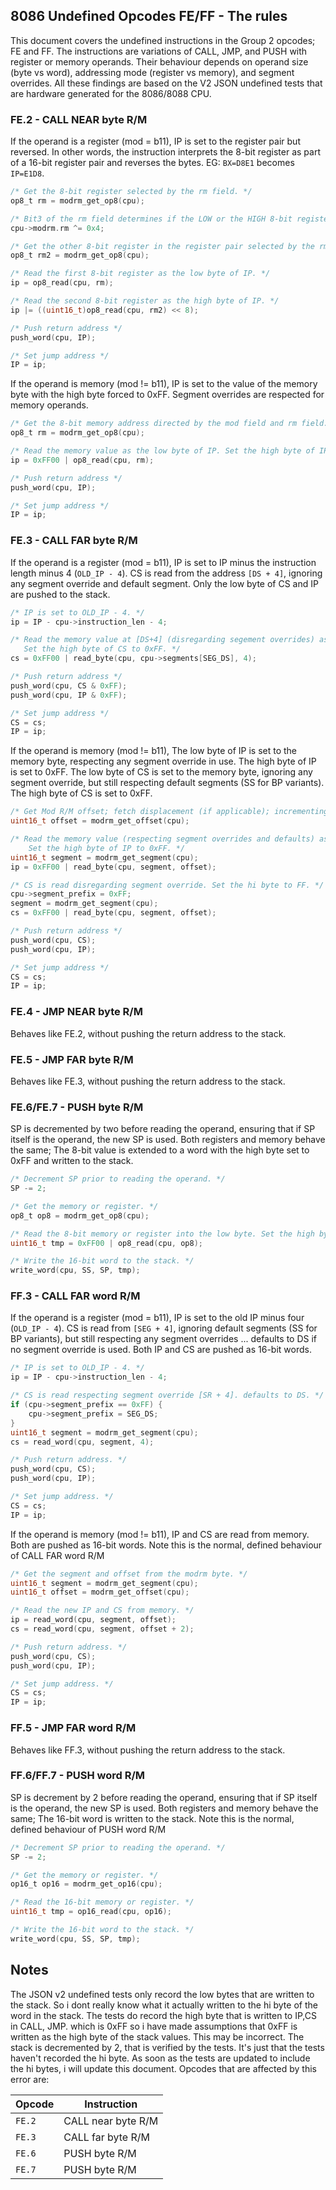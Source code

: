 ## 8086 Undefined Opcodes FE/FF - The rules
 This document covers the undefined instructions in the Group 2 opcodes; FE and FF.
 The instructions are variations of CALL, JMP, and PUSH with register or memory operands.
 Their behaviour depends on operand size (byte vs word), addressing mode (register vs memory), and segment overrides. All these findings are based on the V2 JSON undefined tests that are hardware generated for the 8086/8088 CPU.

### FE.2 - CALL NEAR byte R/M
 If the operand is a register (mod = b11), IP is set to the register pair but reversed. In other words, the instruction interprets the 8-bit register as part of a 16-bit register pair and reverses the bytes. EG: `BX=D8E1` becomes `IP=E1D8`.
 ```c
/* Get the 8-bit register selected by the rm field. */
op8_t rm = modrm_get_op8(cpu);

/* Bit3 of the rm field determines if the LOW or the HIGH 8-bit register is selected. */
cpu->modrm.rm ^= 0x4;

/* Get the other 8-bit register in the register pair selected by the rm field. */
op8_t rm2 = modrm_get_op8(cpu);

/* Read the first 8-bit register as the low byte of IP. */
ip = op8_read(cpu, rm);

/* Read the second 8-bit register as the high byte of IP. */
ip |= ((uint16_t)op8_read(cpu, rm2) << 8);

/* Push return address */
push_word(cpu, IP);

/* Set jump address */
IP = ip;
 ```
 
 If the operand is memory (mod != b11), IP is set to the value of the memory byte with the high byte forced to 0xFF. Segment overrides are respected for memory operands.
```c
/* Get the 8-bit memory address directed by the mod field and rm field. */
op8_t rm = modrm_get_op8(cpu);

/* Read the memory value as the low byte of IP. Set the high byte of IP to 0xFF. */
ip = 0xFF00 | op8_read(cpu, rm);

/* Push return address */
push_word(cpu, IP);

/* Set jump address */
IP = ip;
```

 ### FE.3 - CALL FAR byte R/M
  If the operand is a register (mod = b11), IP is set to IP minus the instruction length minus 4 (`OLD_IP - 4`). CS is read from the address `[DS + 4]`, ignoring any segment override and default segment. Only the low byte of CS and IP are pushed to the stack.
 ```c
/* IP is set to OLD_IP - 4. */
ip = IP - cpu->instruction_len - 4;

/* Read the memory value at [DS+4] (disregarding segement overrides) as the low byte of CS. 
    Set the high byte of CS to 0xFF. */
cs = 0xFF00 | read_byte(cpu, cpu->segments[SEG_DS], 4);

/* Push return address */
push_word(cpu, CS & 0xFF);
push_word(cpu, IP & 0xFF);

/* Set jump address */
CS = cs;
IP = ip;
 ```

  If the operand is memory (mod != b11), The low byte of IP is set to the memory byte, respecting any segment override in use. The high byte of IP is set to 0xFF. The low byte of CS is set to the memory byte, ignoring any segment override, but still respecting default segments (SS for BP variants). The high byte of CS is set to 0xFF.
```c
/* Get Mod R/M offset; fetch displacement (if applicable); incrementing IP. */
uint16_t offset = modrm_get_offset(cpu);

/* Read the memory value (respecting segment overrides and defaults) as the low byte of IP. 
    Set the high byte of IP to 0xFF. */
uint16_t segment = modrm_get_segment(cpu);
ip = 0xFF00 | read_byte(cpu, segment, offset);

/* CS is read disregarding segment override. Set the hi byte to FF. */
cpu->segment_prefix = 0xFF;
segment = modrm_get_segment(cpu);
cs = 0xFF00 | read_byte(cpu, segment, offset);

/* Push return address */
push_word(cpu, CS);
push_word(cpu, IP);

/* Set jump address */
CS = cs;
IP = ip;
```

 ### FE.4 - JMP NEAR byte R/M
  Behaves like FE.2, without pushing the return address to the stack.
  
 ### FE.5 - JMP FAR byte R/M
  Behaves like FE.3, without pushing the return address to the stack.
 
 ### FE.6/FE.7 - PUSH byte R/M
  SP is decremented by two before reading the operand, ensuring that if SP itself is the operand, the new SP is used. Both registers and memory behave the same; The 8-bit value is extended to a word with the high byte set to 0xFF and written to the stack.
```c
/* Decrement SP prior to reading the operand. */
SP -= 2;

/* Get the memory or register. */
op8_t op8 = modrm_get_op8(cpu);

/* Read the 8-bit memory or register into the low byte. Set the high byte to 0xFF */
uint16_t tmp = 0xFF00 | op8_read(cpu, op8);

/* Write the 16-bit word to the stack. */
write_word(cpu, SS, SP, tmp);
```
 ### FF.3 - CALL FAR word R/M
  If the operand is a register (mod = b11), IP is set to the old IP minus four (`OLD_IP - 4`). CS is read from `[SEG + 4]`, ignoring default segments (SS for BP variants), but still respecting any segment overrides ... defaults to DS if no segment override is used. Both IP and CS are pushed as 16-bit words.
```c
/* IP is set to OLD_IP - 4. */
ip = IP - cpu->instruction_len - 4;

/* CS is read respecting segment override [SR + 4].	defaults to DS. */
if (cpu->segment_prefix == 0xFF) {
	cpu->segment_prefix = SEG_DS;
}
uint16_t segment = modrm_get_segment(cpu);
cs = read_word(cpu, segment, 4);

/* Push return address. */
push_word(cpu, CS);
push_word(cpu, IP);

/* Set jump address. */
CS = cs;
IP = ip;
 ```

  If the operand is memory (mod != b11), IP and CS are read from memory. Both are pushed as 16-bit words. Note this is the normal, defined behaviour of CALL FAR word R/M
 ```c
/* Get the segment and offset from the modrm byte. */
uint16_t segment = modrm_get_segment(cpu);
uint16_t offset = modrm_get_offset(cpu);

/* Read the new IP and CS from memory. */
ip = read_word(cpu, segment, offset);
cs = read_word(cpu, segment, offset + 2);

/* Push return address. */
push_word(cpu, CS);
push_word(cpu, IP);

/* Set jump address. */
CS = cs;
IP = ip;
 ```
 ### FF.5 - JMP FAR word R/M
  Behaves like FF.3, without pushing the return address to the stack.

  ### FF.6/FF.7 - PUSH word R/M
  SP is decrement by 2 before reading the operand, ensuring that if SP itself is the operand, the new SP is used. Both registers and memory behave the same; The 16-bit word is written to the stack. Note this is the normal, defined behaviour of PUSH word R/M
```c
/* Decrement SP prior to reading the operand. */
SP -= 2;

/* Get the memory or register. */
op16_t op16 = modrm_get_op16(cpu);

/* Read the 16-bit memory or register. */
uint16_t tmp = op16_read(cpu, op16);

/* Write the 16-bit word to the stack. */
write_word(cpu, SS, SP, tmp);
```

## Notes

The JSON v2 undefined tests only record the low bytes that are written to the stack. So i dont really know what it actually written to the hi byte of the word in the stack. The tests do record the high byte that is written to IP,CS in CALL, JMP. which is 0xFF so i have made assumptions that 0xFF is written as the high byte of the stack values. This may be incorrect. The stack is decremented by 2, that is verified by the tests. It's just that the tests haven't recorded the hi byte. As soon as the tests are updated to include the hi bytes, i will update this document. Opcodes that are affected by this error are:

| Opcode | Instruction        |
| ------ | ------------------ |
| `FE.2` | CALL near byte R/M |
| `FE.3` | CALL far byte R/M  |
| `FE.6` | PUSH byte R/M      |
| `FE.7` | PUSH byte R/M      |
